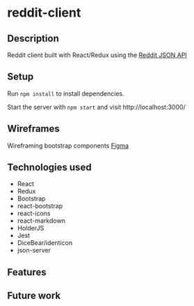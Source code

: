 # reddit-client

## Description
Reddit client built with React/Redux using the [Reddit JSON API](https://github.com/reddit-archive/reddit/wiki/JSON) 

## Setup

Run `npm install` to install dependencies.

Start the server with `npm start` and visit http://localhost:3000/


## Wireframes

Wireframing bootstrap components [Figma](https://www.figma.com/file/L8qdk7mzh4GnUN0HOkTpii/reddit-client?type=design&node-id=0%3A1&mode=design&t=uZ60SM6BRez8vcfv-1)


## Technologies used

- React
- Redux
- Bootstrap
- react-bootstrap
- react-icons
- react-markdown
- HolderJS
- Jest
- DiceBear/identicon
- json-server

## Features



## Future work

